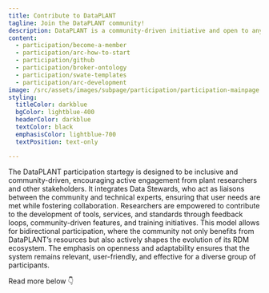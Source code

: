 ```yaml
---
title: Contribute to DataPLANT
tagline: Join the DataPLANT community!
description: DataPLANT is a community-driven initiative and open to any kind of contribution.
content:
  - participation/become-a-member
  - participation/arc-how-to-start
  - participation/github
  - participation/broker-ontology
  - participation/swate-templates
  - participation/arc-development
image: /src/assets/images/subpage/participation/participation-mainpage.svg
styling: 
  titleColor: darkblue
  bgColor: lightblue-400
  headerColor: darkblue
  textColor: black
  emphasisColor: lightblue-700
  textPosition: text-only

--- 
```


The DataPLANT participation startegy is designed to be inclusive and community-driven, encouraging active engagement from plant researchers and other stakeholders.
It integrates Data Stewards, who act as liaisons between the community and technical experts, ensuring that user needs are met while fostering collaboration.
Researchers are empowered to contribute to the development of tools, services, and standards through feedback loops, community-driven features, and training initiatives.
This model allows for bidirectional participation, where the community not only benefits from DataPLANT’s resources but also actively shapes the evolution of its RDM ecosystem.
The emphasis on openness and adaptability ensures that the system remains relevant, user-friendly, and effective for a diverse group of participants.

Read more below 👇
